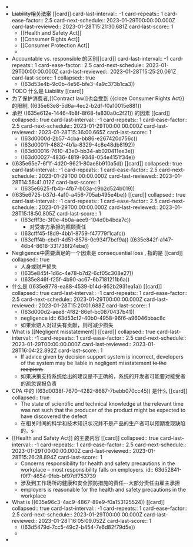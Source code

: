 -
- ~~Liability相关法案~~ [[card]]
  card-last-interval:: -1
  card-repeats:: 1
  card-ease-factor:: 2.5
  card-next-schedule:: 2023-01-29T00:00:00.000Z
  card-last-reviewed:: 2023-01-28T15:21:30.681Z
  card-last-score:: 1
	- [[Health and Safety Act]]
	- [[Consumer Rights Act]]
	- [[Consumer Protection Act]]
	-
- Accountable vs. responsible 的区别[[card]]
  card-last-interval:: -1
  card-repeats:: 1
  card-ease-factor:: 2.5
  card-next-schedule:: 2023-01-29T00:00:00.000Z
  card-last-reviewed:: 2023-01-28T15:25:20.061Z
  card-last-score:: 1
  collapsed:: true
	- ((63d53e4b-9c0b-4e56-bfe3-4a9c373b1ca3))
- TODO 什么是 Liability [[card]]
- 为了保护消费者,[[Contract law]]也会受到  {{cloze Consumer Rights Act}} 的限制, ((635e63e8-5d6a-4ec2-b2df-f0a10015e881))
- 承担 ((635e612e-1446-4b8f-8f68-fe830a0c2f21)) 的因素 [[card]]
  collapsed:: true
  card-last-interval:: -1
  card-repeats:: 1
  card-ease-factor:: 2.5
  card-next-schedule:: 2023-01-29T00:00:00.000Z
  card-last-reviewed:: 2023-01-28T15:36:00.665Z
  card-last-score:: 1
	- ((63d0000d-2b57-4cba-bb86-e267420d756c))
	- ((63d00011-4882-4b1a-8329-4c8e48db8192))
	- ((63d00016-7610-43e0-bb34-ab020411ee3e))
	- ((63d00027-4836-4819-9348-054e4151f34e))
- ((635e65e7-6f1f-4d20-9621-80ae8b910a5d)) [[card]]
  collapsed:: true
  card-last-interval:: -1
  card-repeats:: 1
  card-ease-factor:: 2.5
  card-next-schedule:: 2023-01-29T00:00:00.000Z
  card-last-reviewed:: 2023-01-28T14:58:41.012Z
  card-last-score:: 1
	- ((635e6625-fb4b-4fb7-b03a-c9b2d524b019))
- ((635e6725-b37d-4a10-a456-705ab495e4be)) [[card]]
  collapsed:: true
  card-last-interval:: -1
  card-repeats:: 1
  card-ease-factor:: 2.5
  card-next-schedule:: 2023-01-29T00:00:00.000Z
  card-last-reviewed:: 2023-01-28T15:18:50.805Z
  card-last-score:: 1
	- ((63cfff3c-3f0e-4b0a-aee9-104d0b4bda7c))
		- 对受害方承担的照顾责任
	- ((63cfff45-f8d9-4bb1-8759-f47779f1cafc))
	- ((63cfff4b-cbd1-4d51-8576-0c934f7bcf9a))
	  ((635e842f-a147-46b4-8618-331738f24ebe))
- Negligence中需要满足的一个因素是 consequential loss , 指的是 [[card]]
  collapsed:: true
	- 人身或财产损失
	- ((635e845f-1d6c-4e78-b7d2-6cf05c308e27))
	- ((635e846f-f25f-4b90-ac67-6b7181211b6a))
- 什么是 ((635e8778-ea88-4539-b14d-952b2931ea1a)) [[card]]
  collapsed:: true
  card-last-interval:: -1
  card-repeats:: 1
  card-ease-factor:: 2.5
  card-next-schedule:: 2023-01-29T00:00:00.000Z
  card-last-reviewed:: 2023-01-28T15:20:01.688Z
  card-last-score:: 1
	- ((63d000d2-aee8-4f82-86ef-bc0870437b41))
	- negligence
	  id:: 63d53cf2-40b0-4958-96f6-a96046bbac8c
	- 如果索赔人对过失有贡献，则可减少损失
- What is [[Negligent misstatement]] [[card]]
  collapsed:: true
  card-last-interval:: -1
  card-repeats:: 1
  card-ease-factor:: 2.5
  card-next-schedule:: 2023-01-29T00:00:00.000Z
  card-last-reviewed:: 2023-01-28T16:04:22.892Z
  card-last-score:: 1
	- If advice given by decision support system is incorrect,  developers of the system may be liable in negligent misstatement ~~to the recipient.~~
	- 如果决策支持系统给出的建议是不正确的，系统的开发者可能要对接受者的疏忽误报负责
- CPA 中的 ((63d0038f-7670-4282-8687-7bebb070cc45)) 是什么 [[card]]
  collapsed:: true
	- The state of scientific and technical knowledge at the relevant time was not such that the producer of the product might be expected to have discovered the defect
	- 在相关时间的科学和技术知识状况并不是产品的生产者可以预期发现缺陷的。s
- [[Health and Safety Act]] 的主要内容 [[card]]
  collapsed:: true
  card-last-interval:: -1
  card-repeats:: 1
  card-ease-factor:: 2.5
  card-next-schedule:: 2023-01-29T00:00:00.000Z
  card-last-reviewed:: 2023-01-28T15:26:28.894Z
  card-last-score:: 1
	- Concerns responsibility for health and safety precautions in the workplace – most responsibility falls on employers.
	  id:: 63d52841-f0f7-4654-9feb-bf97df753739
	- 涉及到工作场所的健康和安全预防措施的责任--大部分责任由雇主承担
	- employers is reasonable for the  health and safety precautions in the workplace
- What is ((635e96c3-4ac9-4867-89e9-f0a153125524)) [[card]]
  collapsed:: true
  card-last-interval:: -1
  card-repeats:: 1
  card-ease-factor:: 2.5
  card-next-schedule:: 2023-01-29T00:00:00.000Z
  card-last-reviewed:: 2023-01-28T16:05:09.052Z
  card-last-score:: 1
	- ((63d5479d-7cc5-49c2-b454-7e6d82f79d5e))
	-
-